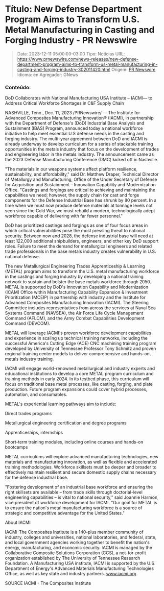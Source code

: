 # Título: New Defense Department Program Aims to Transform U.S. Metal Manufacturing in Casting and Forging Industry - PR Newswire

>Data: 2023-12-11 05:00:00-03:00
>Tipo: Notícias
>URL: https://www.prnewswire.com/news-releases/new-defense-department-program-aims-to-transform-us-metal-manufacturing-in-casting-and-forging-industry-302011420.html
>Origem: [PR Newswire](https://www.prnewswire.com)
>Idioma: en
>Agregador: GNews

### Conteúdo:

DoD Collaborates with National Manufacturing USA Institute – IACMI— to Address Critical Workforce Shortages in C&F Supply Chain

NASHVILLE, Tenn., Dec. 11, 2023 /PRNewswire/ -- The Institute for Advanced Composites Manufacturing Innovation® (IACMI), in partnership with the Department of Defense's (DoD) Industrial Base Analysis and Sustainment (IBAS) Program, announced today a national workforce initiative to help meet essential U.S defense needs in the casting and forging industry. The multi-year agreement between DoD and IACMI is already underway to develop curriculum for a series of stackable training opportunities in the metals industry that focus on the development of trades and engineering labor in the metals industry. The announcement came as the 2023 Defense Manufacturing Conference (DMC) kicked off in Nashville.

"The materials in our weapons systems affect platform resilience, sustainability, and affordability," said Dr. Matthew Draper, Technical Director of Metallurgy and Manufacturing, Office of the Under Secretary of Defense for Acquisition and Sustainment – Innovation Capability and Modernization Office. "Castings and forgings are critical to achieving and maintaining the capabilities we need; however, the supply chain for cast and forge components for the Defense Industrial Base has shrunk by 80 percent. In a time when we must now produce defense materials at tonnage levels not seen since the Cold War, we must rebuild a modern, technologically adept workforce capable of delivering with far fewer personnel."

DoD has prioritized castings and forgings as one of four focus areas in which critical vulnerabilities pose the most pressing threat to national security. Between now and 2028, the defense industrial base will need at least 122,000 additional shipbuilders, engineers, and other key DoD support roles. Failure to meet the demand for metallurgical engineers and related trade professionals in the base metals industry creates vulnerability in U.S. national defense.

The new Metallurgical Engineering Trades Apprenticeship & Learning (METAL) program aims to transform the U.S. metal manufacturing workforce in the castings and forging industry by developing a national training network to sustain and bolster the base metals workforce through 2050. METAL is supported by DoD's Innovation Capability and Modernization (ICAM) Office within Manufacturing Capability Expansion & Investment Prioritization (MCEIP) in partnership with industry and the Institute for Advanced Composites Manufacturing Innovation (IACMI). The Steering Committee includes representatives from across the services at Naval Sea Systems Command (NAVSEA), the Air Force Life Cycle Management Command (AFLCM), and the Army Combat Capabilities Development Command (DEVCOM).

METAL will leverage IACMI's proven workforce development capabilities and experience in scaling up technical training networks, including the successful America's Cutting Edge (ACE) CNC machining training program developed by University of Tennessee Professor Tony Schmitz and proven regional training center models to deliver comprehensive and hands-on, metals industry training.

IACMI will engage world-renowned metallurgical and industry experts and educational institutions to develop a core METAL program curriculum and training methods in early 2024. In its testbed phase, this curriculum will focus on traditional base metal processes, like casting, forging, and plate production. Future program expansions could cover hybrid processes, automation, and consumables.

METAL's experiential learning pathways aim to include:

Direct trades programs

Metallurgical engineering certification and degree programs

Apprenticeships, internships

Short-term training modules, including online courses and hands-on bootcamps

METAL curriculums will explore advanced manufacturing technologies, new materials and manufacturing innovation, as well as flexible and accelerated training methodologies. Workforce skillsets must be deeper and broader to effectively maintain resilient and secure domestic supply chains necessary for the defense industrial base.

"Fostering development of an industrial base workforce and ensuring the right skillsets are available – from trade skills through doctorial-level engineering capabilities – is vital to national security," said Joannie Harmon, vice president of workforce development for IACMI. "Our goal for METAL is to ensure the nation's metal manufacturing workforce is a source of strategic and competitive advantage for the United States."

About IACMI

IACMI-The Composites Institute is a 140-plus member community of industry, colleges and universities, national laboratories, and federal, state, and local government agencies working together to benefit the nation's energy, manufacturing, and economic security. IACMI is managed by the Collaborative Composite Solutions Corporation (CCS), a not-for-profit organization established by The University of Tennessee Research Foundation. A Manufacturing USA institute, IACMI is supported by the U.S. Department of Energy's Advanced Materials Manufacturing Technologies Office, as well as key state and industry partners. www.iacmi.org.

SOURCE IACMI - The Composites Institute
